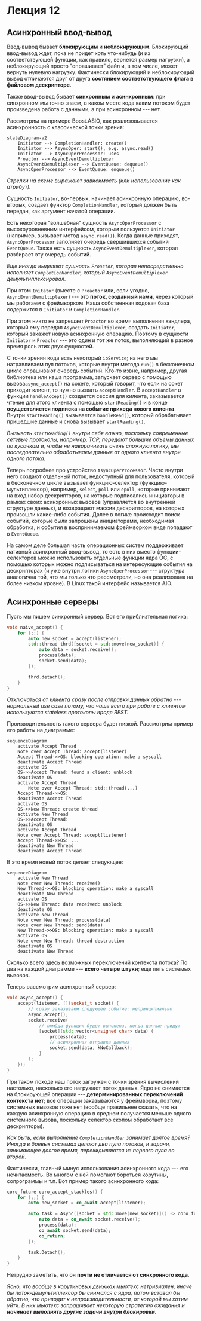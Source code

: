 # Лекция 12

## Асинхронный ввод-вывод

Ввод-вывод бывает **блокирующим** и **неблокирующим**. Блокирующий ввод-вывод ждет, пока не придет хоть что-нибудь (и из соответствующей функции, как правило, вернется размер нагрузки), а неблокирующий просто "опрашивает" файл и, в том числе, может вернуть нулевую нагрузку. Фактически блокирующий и неблокирующий вывод отличаются друг от друга **состянием соответствующего флага в файловом дескрипторе**.

Также ввод-вывод бывает **синхронным** и **асинхронным**: при синхронном мы точно знаем, в каком месте кода каким потоком будет произведена работа с данными, а при асинхронном --- нет.

Рассмотрим на примере Boost.ASIO, как реализовывается асинхронность с классической точки зрения:

```mermaid
stateDiagram-v2
	Initiator --> CompletionHandler: create()
	Initiator --> AsyncOper: start(), e.g. async.read()
	Initiator --> AsyncOperProcessor: uses
	Proactor --> AsyncEventDemultiplexer 
	AsyncEventDemultiplexer --> EventQueue: dequeue()
	AsyncOperProcessor --> EventQueue: enqueue()
```

*Стрелки на схеме выражают зависимость (или использование как атрибут).*

Сущность `Initiator`, во-первых, начинает асинхронную операцию, во-вторых, создает функтор `CompletionHandler`, который должен быть передан, как аргумент начатой операции.

Есть некоторая "волшебная" сущность `AsyncOperProcessor` с высокоуровневным интерфейсом, которым пользуется `Initiator` (например, вызывает метод `async.read()`). Когда данные приходят, `AsyncOperProcessor` заполняет очередь свершившихся событий `EventQueue`. Также есть сущность `AsyncEventDemultiplexer`, которая разбирает эту очередь событий.

*Еще иногда выделяют сущность `Proactor`, которая непосредственно исполняет `CompletionHandler`, который `AsyncEventDemultiplexer` демультиплексировал.*

При этом `Initator` (вместе с `Proactor` или, если угодно, `AsyncEventDemultiplexer`) --- это **поток, созданный нами**, через который мы работаем с фреймворком. Наша собственная кодовая база содержится в `Initiator` и `CompletionHandler`.

При этом никто не запрещает `Proactor` во время выполнения хэндлера, который ему передал `AsyncEventDemultiplexer`, создать `Initiator`, который закажет новую асинхронную операцию. Поэтому в сущности `Initiator` и `Proactor` --- это один и тот же поток, выполняющий в разное время роль этих двух сущностей.

С точки зрения кода есть некоторый `ioService`; на него мы натравливаем пул потоков, которые внутри метода `run()` в бесконечном цикле опрашивают очередь событий. Кто-то извне, например, другая библиотека или наша программа, запускает сервер с помощью вызова`async_accept()` на сокете, который говорит, что если на сокет приходит клиент, то нужно вызвать `acceptHandler`. В `acceptHandler` в функции `handleAccept()` создается сессия для килента, заказывается чтение для этого клиента с помощью `startReading()` и в конце **осуществляется подписка на событие прихода нового клиента**. Внутри `startReading()` вызывается `handleRead()`, который обрабатывает пришедшие данные и снова вызывает `startReading()`.

*Вызывать `startReading()` внутри себя важно, поскольку современные сетевые протоколы, например, TCP, передают большие объемы данных по кусочкам и, чтобы не наворачивать очень сложную логику, мы последовательно обрабатываем данные от одного клиента внутри одного потока.*

Теперь подробнее про устройство `AsyncOperProcessor`. Часто внутри него создают отдельный поток, недоступный для пользователя, который в бесконечном цикле вызывает функцию-селектор (функцию-мультиплексор), например, `select`, `poll` или `epoll`, которые принимают на вход набор дескрипторов, на которые подписались инициаторы в рамках своих асинхронных вызовов (управляется во внутренней структуре данных), и возвращают массив дескрипторов, на которых произошли какие-либо события. Далее в логике происходит поиск событий, которые были запрошены инициаторами, необходимая обработка, и события в воспринимаемом фреймворком виде попадают в `EventQueue`.

На самом деле большая часть операционных систем поддерживает нативный асинхронный ввод-вывод, то есть в них вместо функции-селекторов можно использовать отдельные функции ядра ОС, с помощью которых можно подписываться на интересующие события на дескрипторах (и уже внутри логики `AsyncOperProcessor` --- структура аналогична той, что мы только что рассмотрели, но она реализована на более низком уровне). В Linux такой интерфейс называется AIO.

## Асинхронные серверы

Пусть мы пишем синхронный сервер. Вот его приблизтельная логика:
```c++
void naive_accept() {
	for (;;) {
		auto new_socket = accept(listener);
		std::thread thrd([socket = std::move(new_socket)] {
			auto data = socket.receive();
			process(data);
			socket.send(data);
		});

		thrd.detach();
	}
}
```

*Отключаться от клиента сразу после отправки данных обратно --- нормальный use case потому, что чаще всего при работе с клиентом используются stateless протоколы вроде REST.*

Производительность такого сервера будет низкой. Рассмотрим пример его работы на диаграмме:

```mermaid
sequenceDiagram
	activate Accept Thread
	Note over Accept Thread: accept(listener)
	Accept Thread->>OS: blocking operation: make a syscall
	deactivate Accept Thread
	activate OS
	OS->>Accept Thread: found a client: unblock
	deactivate OS
	activate Accept Thread
		Note over Accept Thread: std::thread(...)
	Accept Thread->>OS: 
	deactivate Accept Thread
	activate OS
	OS->>New Thread: create thread
	activate New Thread
	OS->>Accept Thread: 
	deactivate OS
	activate Accept Thread
	Note over Accept Thread: accept(listener)
	Accept Thread->>OS: ...
	deactivate New Thread
	deactivate Accept Thread
```

В это время новый поток делает следующее:

```mermaid
sequenceDiagram
	activate New Thread
	Note over New Thread: receive()
	New Thread->>OS: blocking operation: make a syscall
	deactivate New Thread
	activate OS
	OS->>New Thread: data received: unblock
	deactivate OS
	activate New Thread
	Note over New Thread: process(data)
	Note over New Thread: send(data)
	New Thread->>OS: blocking operation: make a syscall
	activate OS
	Note over New Thread: thread destruction
	deactivate OS
	deactivate New Thread
```

Сколько всего здесь возможных переключений контекста потока? По два на каждой диаграмме --- **всего четыре штуки**; еще пять системых вызовов.

Теперь рассмотрим асинхронный сервер:

```c++
void async_accept() {
	accept(listener, [](socket_t socket) {
		// сразу заказываем следующее событие: непринципиально
		async_accept();
		socket.receive(
			// лямбда-функция будет выпонена, когда данные придут
			[socket](std::vector<unsigned char> data) {
				process(data);
				// асинхронная отправка данных
				socket.send(data, kNoCallback);
			}
		);
	});
}
```

При таком походе наш поток загружен с точки зрения вычислений настолько, насколько его нагружает поток данных. Ядро не снимается на блокирующей операции --- **детерминированных переключений контекста нет**; все операции заказываются у фреймворка, поэтому системных вызовов тоже нет (вообще правильнее сказать, что на каждую асинхронную операцию в среднем получается меньше одного системного вызова, поскольку селектор скопом обработает все дескрипторы).

*Как быть, если выполнение `CompletionHandler` занимает долгое время? Иногда в боевых системах делают два пула потоков, и задачи, занимающее долгое время, перекидываются из первого пула во второй.*

Фактически, главный минус использования асинхронного кода --- его нечитаемость. Во многом с ней помогают бороться корутины, сопрограммы и т.п. Вот пример такого асинхронного кода:

```c++
coro_future coro_accept_stackles() {
	for (;;) {
		auto new_socket = co_await accept(listener);

		auto task = Async([socket = std::move(new_socket)]() -> coro_future {
			auto data = co_await socket.receive();
			process(data);
			co_await socket.send(data);
			co_return;
		});

		task.Detach();
	}
}
```

Нетрудно заметить, что он **почти не отличается от синхронного кода**.

*Ясно, что вообще в корутиновых движках мьютекс нетривиален, иначе бы поток-демультиплексор бы снимался с ядра, потом вставал бы обратно, что приводит к непроизводительности, от которой мы хотим уйти. В них мьютекс запрашивает некоторую стратегию ожидания и **начинает выполнять другие задачи внутри блокировки**.*
<!--stackedit_data:
eyJoaXN0b3J5IjpbLTMzMDE0ODc1MF19
-->
